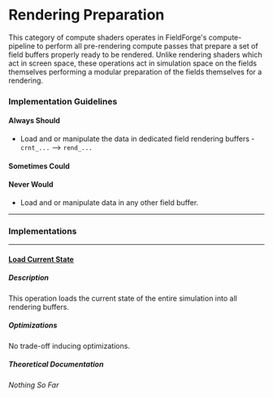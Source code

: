 # Rendering Preparation

This category of compute shaders operates in FieldForge's compute-pipeline to perform all pre-rendering compute passes that prepare a set of field buffers properly ready to be rendered. Unlike rendering shaders which act in screen space, these operations act in simulation space on the fields themselves performing a modular preparation of the fields themselves for a rendering.

### Implementation Guidelines

#### Always Should

- Load and or manipulate the data in dedicated field rendering buffers - `crnt_...` --> `rend_...`

#### Sometimes Could

#### Never Would

- Load and or manipulate data in any other field buffer.

---

### Implementations

---

#### [Load Current State](../../shaders/compute/rendering_preparation/prepare_rendering-load_crnt_state.compute)

##### Description

This operation loads the current state of the entire simulation into all rendering buffers.

##### Optimizations

No trade-off inducing optimizations.

##### Theoretical Documentation

*Nothing So Far*
